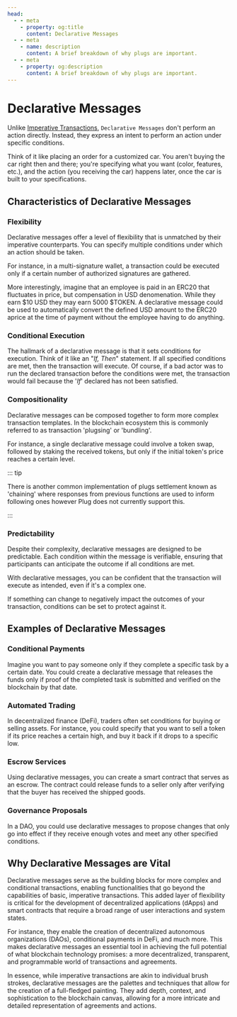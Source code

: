 ```yaml
---
head:
  - - meta
    - property: og:title
      content: Declarative Messages
  - - meta
    - name: description
      content: A brief breakdown of why plugs are important.
  - - meta
    - property: og:description
      content: A brief breakdown of why plugs are important.
---
```


# Declarative Messages

Unlike [Imperative Transactions](/plugs/imperative-transactions), `Declarative Messages` don't perform an action directly. Instead, they express an intent to perform an action under specific conditions.

Think of it like placing an order for a customized car. You aren't buying the car right then and there; you're specifying what you want (color, features, etc.), and the action (you receiving the car) happens later, once the car is built to your specifications.

## Characteristics of Declarative Messages

### Flexibility

Declarative messages offer a level of flexibility that is unmatched by their imperative counterparts. You can specify multiple conditions under which an action should be taken.

For instance, in a multi-signature wallet, a transaction could be executed only if a certain number of authorized signatures are gathered.

More interestingly, imagine that an employee is paid in an ERC20 that fluctuates in price, but compensation in USD denomenation. While they earn $10 USD they may earn 5000 $TOKEN. A declarative message could be used to automatically convert the defined USD amount to the ERC20 aprice at the time of payment without the employee having to do anything.

### Conditional Execution

The hallmark of a declarative message is that it sets conditions for execution. Think of it like an "_If, Then_" statement. If all specified conditions are met, then the transaction will execute. Of course, if a bad actor was to run the declared transaction before the conditions were met, the transaction would fail because the '_If_' declared has not been satisfied.

### Compositionality

Declarative messages can be composed together to form more complex transaction templates. In the blockchain ecosystem this is commonly referred to as transaction 'plugsing' or 'bundling'.

For instance, a single declarative message could involve a token swap, followed by staking the received tokens, but only if the initial token's price reaches a certain level.

::: tip

There is another common implementation of plugs settlement known as 'chaining' where responses from previous functions are used to inform following ones however Plug does not currently support this.

:::

### Predictability

Despite their complexity, declarative messages are designed to be predictable. Each condition within the message is verifiable, ensuring that participants can anticipate the outcome if all conditions are met.

With declarative messages, you can be confident that the transaction will execute as intended, even if it's a complex one.

If something can change to negatively impact the outcomes of your transaction, conditions can be set to protect against it.

## Examples of Declarative Messages

### Conditional Payments

Imagine you want to pay someone only if they complete a specific task by a certain date. You could create a declarative message that releases the funds only if proof of the completed task is submitted and verified on the blockchain by that date.

### Automated Trading

In decentralized finance (DeFi), traders often set conditions for buying or selling assets. For instance, you could specify that you want to sell a token if its price reaches a certain high, and buy it back if it drops to a specific low.

### Escrow Services

Using declarative messages, you can create a smart contract that serves as an escrow. The contract could release funds to a seller only after verifying that the buyer has received the shipped goods.

### Governance Proposals

In a DAO, you could use declarative messages to propose changes that only go into effect if they receive enough votes and meet any other specified conditions.

## Why Declarative Messages are Vital

Declarative messages serve as the building blocks for more complex and conditional transactions, enabling functionalities that go beyond the capabilities of basic, imperative transactions. This added layer of flexibility is critical for the development of decentralized applications (dApps) and smart contracts that require a broad range of user interactions and system states.

For instance, they enable the creation of decentralized autonomous organizations (DAOs), conditional payments in DeFi, and much more. This makes declarative messages an essential tool in achieving the full potential of what blockchain technology promises: a more decentralized, transparent, and programmable world of transactions and agreements.

In essence, while imperative transactions are akin to individual brush strokes, declarative messages are the palettes and techniques that allow for the creation of a full-fledged painting. They add depth, context, and sophistication to the blockchain canvas, allowing for a more intricate and detailed representation of agreements and actions.
